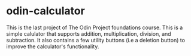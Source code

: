# odin-calculator

This is the last project of The Odin Project foundations course. This is a simple calulator that supports addition, multiplication, division, and subtraction.
It also contains a few utility buttons (i.e a deletion button) to improve the calculator's functionality.
